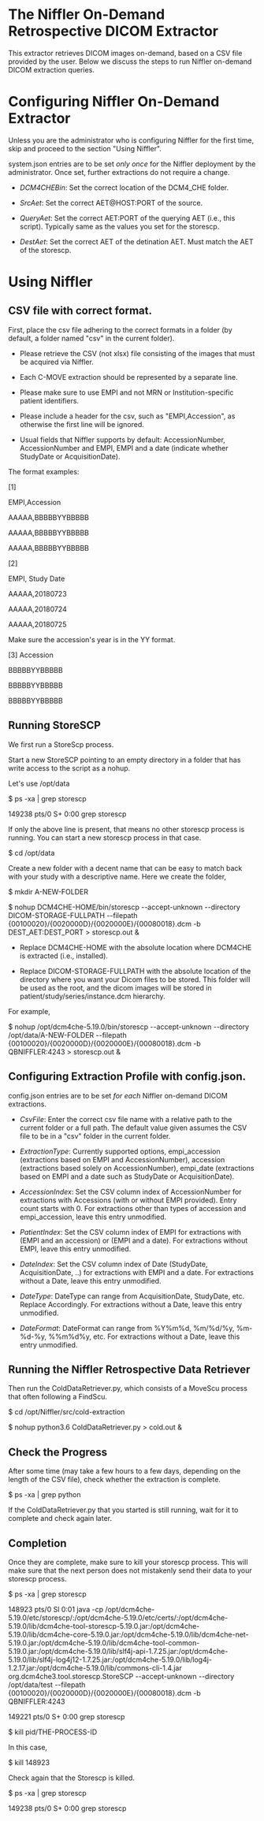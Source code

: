 # The Niffler On-Demand Retrospective DICOM Extractor
This extractor retrieves DICOM images on-demand, based on a CSV file provided by the user. Below we discuss the steps to run Niffler on-demand DICOM extraction queries.


# Configuring Niffler On-Demand Extractor

Unless you are the administrator who is configuring Niffler for the first time, skip and proceed to the section "Using Niffler".

system.json entries are to be set *only once* for the Niffler deployment by the administrator. Once set, further extractions do not require a change.

* *DCM4CHEBin*: Set the correct location of the DCM4_CHE folder.

* *SrcAet*: Set the correct AET@HOST:PORT of the source.

* *QueryAet*: Set the correct AET:PORT of the querying AET (i.e., this script). Typically same as the values you set for the storescp.

* *DestAet*:   Set the correct AET of the detination AET. Must match the AET of the storescp.



# Using Niffler

## CSV file with correct format.

First, place the csv file adhering to the correct formats in a folder (by default, a folder named "csv" in the current folder).


* Please retrieve the CSV (not xlsx) file consisting of the images that must be acquired via Niffler.

* Each C-MOVE extraction should be represented by a separate line.

* Please make sure to use EMPI and not MRN or Institution-specific patient identifiers.

* Please include a header for the csv, such as "EMPI,Accession", as otherwise the first line will be ignored.

* Usual fields that Niffler supports by default: AccessionNumber, AccessionNumber and EMPI, EMPI and a date (indicate whether StudyDate or AcquisitionDate). 

The format examples:

[1]

EMPI,Accession

AAAAA,BBBBBYYBBBBB

AAAAA,BBBBBYYBBBBB

AAAAA,BBBBBYYBBBBB

[2]

EMPI, Study Date

AAAAA,20180723

AAAAA,20180724

AAAAA,20180725

Make sure the accession's year is in the YY format.


[3]
Accession

BBBBBYYBBBBB

BBBBBYYBBBBB

BBBBBYYBBBBB


## Running StoreSCP

We first run a StoreScp process.

Start a new StoreSCP pointing to an empty directory in a folder that has write access to the script as a nohup.

Let's use /opt/data

$ ps -xa | grep storescp

149238 pts/0    S+     0:00 grep storescp

If only the above line is present, that means no other storescp process is running. You can start a new storescp process in that case.

$ cd /opt/data

Create a new folder with a decent name that can be easy to match back with your study with a descriptive name. Here we create the folder, 

$ mkdir A-NEW-FOLDER


$ nohup DCM4CHE-HOME/bin/storescp --accept-unknown --directory DICOM-STORAGE-FULLPATH --filepath {00100020}/{0020000D}/{0020000E}/{00080018}.dcm -b DEST_AET:DEST_PORT > storescp.out &

* Replace DCM4CHE-HOME with the absolute location where DCM4CHE is extracted (i.e., installed).

* Replace DICOM-STORAGE-FULLPATH with the absolute location of the directory where you want your Dicom files to be stored. This folder will be used as the root, and the dicom images will be stored in patient/study/series/instance.dcm hierarchy.

For example,

$ nohup /opt/dcm4che-5.19.0/bin/storescp --accept-unknown --directory /opt/data/A-NEW-FOLDER --filepath {00100020}/{0020000D}/{0020000E}/{00080018}.dcm -b QBNIFFLER:4243 > storescp.out &


## Configuring Extraction Profile with config.json.

config.json entries are to be set *for each* Niffler on-demand DICOM extractions.

* *CsvFile*: Enter the correct csv file name with a relative path to the current folder or a full path. The default value given assumes the CSV file to be in a "csv" folder in the current folder.

* *ExtractionType*: Currently supported options, empi_accession (extractions based on EMPI and AccessionNumber), accession (extractions based solely on AccessionNumber), empi_date (extractions based on EMPI and a date such as StudyDate or AcquisitionDate).

* *AccessionIndex*: Set the CSV column index of AccessionNumber for extractions with Accessions (with or without EMPI provided). Entry count starts with 0. For extractions other than types of accession and empi_accession, leave this entry unmodified.

* *PatientIndex*: Set the CSV column index of EMPI for extractions with (EMPI and an accession) or (EMPI and a date). For extractions without EMPI, leave this entry unmodified.

* *DateIndex*: Set the CSV column index of Date (StudyDate, AcquisitionDate, ..) for extractions with EMPI and a date. For extractions without a Date, leave this entry unmodified.

* *DateType*: DateType can range from AcquisitionDate, StudyDate, etc. Replace Accordingly. For extractions without a Date, leave this entry unmodified.

* *DateFormat*: DateFormat can range from %Y%m%d, %m/%d/%y, %m-%d-%y, %%m%d%y, etc. For extractions without a Date, leave this entry unmodified.


## Running the Niffler Retrospective Data Retriever

Then run the ColdDataRetriever.py, which consists of a MoveScu process that often following a FindScu. 

$ cd /opt/Niffler/src/cold-extraction

$ nohup python3.6 ColdDataRetriever.py > cold.out &


## Check the Progress

After some time (may take a few hours to a few days, depending on the length of the CSV file), check whether the extraction is complete.

$ ps -xa | grep python

If the ColdDataRetriever.py that you started is still running, wait for it to complete and check again later.


## Completion

Once they are complete, make sure to kill your storescp process. This will make sure that the next person does not mistakenly send their data to your storescp process.

$ ps -xa | grep storescp

148923 pts/0    Sl     0:01 java -cp /opt/dcm4che-5.19.0/etc/storescp/:/opt/dcm4che-5.19.0/etc/certs/:/opt/dcm4che-5.19.0/lib/dcm4che-tool-storescp-5.19.0.jar:/opt/dcm4che-5.19.0/lib/dcm4che-core-5.19.0.jar:/opt/dcm4che-5.19.0/lib/dcm4che-net-5.19.0.jar:/opt/dcm4che-5.19.0/lib/dcm4che-tool-common-5.19.0.jar:/opt/dcm4che-5.19.0/lib/slf4j-api-1.7.25.jar:/opt/dcm4che-5.19.0/lib/slf4j-log4j12-1.7.25.jar:/opt/dcm4che-5.19.0/lib/log4j-1.2.17.jar:/opt/dcm4che-5.19.0/lib/commons-cli-1.4.jar org.dcm4che3.tool.storescp.StoreSCP --accept-unknown --directory /opt/data/test --filepath {00100020}/{0020000D}/{0020000E}/{00080018}.dcm -b QBNIFFLER:4243

 149221 pts/0    S+     0:00 grep storescp


$ kill pid/THE-PROCESS-ID

In this case,

$ kill 148923

Check again that the Storescp is killed.

$ ps -xa | grep storescp

 149238 pts/0    S+     0:00 grep storescp
